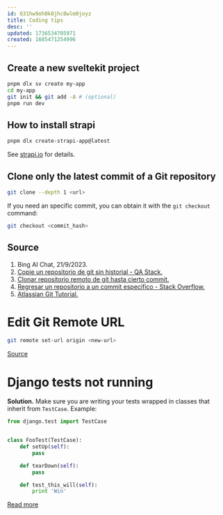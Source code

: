 ```yaml
---
id: 631hw9oh0k8jhc0wlm0joyz
title: Coding tips
desc: ''
updated: 1736534705971
created: 1685471254996
---
```


## Create a new sveltekit project

```bash
pnpm dlx sv create my-app
cd my-app
git init && git add -A # (optional)
pnpm run dev
```

## How to install strapi

```bash
pnpm dlx create-strapi-app@latest
```

See [strapi.io](https://strapi.io) for details.

## Clone only the latest commit of a Git repository

```bash
git clone --depth 1 <url>
```

If you need an specific commit, you can obtain it with the `git checkout`
command:

```bash
git checkout <commit_hash>
```

## Source

1. Bing AI Chat, 21/9/2023.
2. [Copie un repositorio de git sin historial - QA Stack.](https://qastack.mx/programming/29368837/copy-a-git-repo-without-history)
3. [Clonar repositorio remoto de git hasta cierto commit.](https://es.stackoverflow.com/questions/91014/clonar-repositorio-remoto-de-git-hasta-cierto-commit)
4. [Regresar un repositorio a un commit especifico - Stack Overflow.](https://es.stackoverflow.com/questions/1458/regresar-un-repositorio-a-un-commit-especifico)
5. [Atlassian Git Tutorial.](https://www.atlassian.com/es/git/tutorials/setting-up-a-repository/git-clone)

# Edit Git Remote URL

```bash
git remote set-url origin <new-url>

```

[Source](https://chat.openai.com/share/5bbfc058-d6be-4ec8-b03f-be8df3619c37)

# Django tests not running

__Solution.__ Make sure you are writing your tests wrapped in classes that inherit from `TestCase`. Example:

```python
from django.test import TestCase


class FooTest(TestCase):
    def setUp(self):
        pass

    def tearDown(self):
        pass

    def test_this_will(self):
        print 'Win'
```

[Read more](https://stackoverflow.com/questions/2037364/django-test-runner-not-finding-tests)
